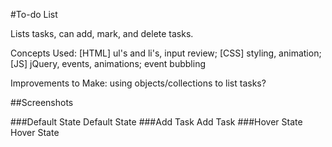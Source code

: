 #To-do List

Lists tasks, can add, mark, and delete tasks.

Concepts Used: [HTML] ul's and li's, input review; [CSS] styling, animation;[JS] jQuery, events, animations; event bubbling

Improvements to Make: using objects/collections to list tasks?

##Screenshots

###Default State Default State ###Add Task Add Task ###Hover State Hover State
